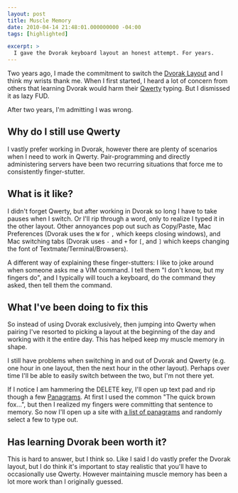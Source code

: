 ```yaml
---
layout: post
title: Muscle Memory
date: 2010-04-14 21:48:01.000000000 -04:00
tags: [highlighted]

excerpt: >
  I gave the Dvorak keyboard layout an honest attempt. For years.
---
```

Two years ago, I made the commitment to switch the [Dvorak Layout](http://en.wikipedia.org/wiki/Dvorak_Simplified_Keyboard) and I think my wrists thank me. When I first started, I heard a lot of concern from others that learning Dvorak would harm their [Qwerty](http://en.wikipedia.org/wiki/QWERTY) typing. But I dismissed it as lazy FUD.

After two years, I'm admitting I was wrong.

## Why do I still use Qwerty ##

I vastly prefer working in Dvorak, however there are plenty of scenarios when I need to work in Qwerty. Pair-programming and directly administering servers have been two recurring situations that force me to consistently finger-stutter.

## What is it like? ##

I didn't forget Qwerty, but after working in Dvorak so long I have to take pauses when I switch. Or I'll rip through a word, only to realize I typed it in the other layout. Other annoyances pop out such as Copy/Paste, Mac Preferences (Dvorak uses the `W` for `,` which keeps closing windows), and Mac switching tabs (Dvorak uses `-` and `+` for `[`, and `]` which keeps changing the font of Textmate/Terminal/Browsers).

A different way of explaining these finger-stutters: I like to joke around when someone asks me a VIM command. I tell them "I don't know, but my fingers do", and I typically will touch a keyboard, do the command they asked, then tell them the command.

## What I've been doing to fix this ##

So instead of using Dvorak exclusively, then jumping into Qwerty when pairing I've resorted to picking a layout at the beginning of the day and working with it the entire day. This has helped keep my muscle memory in shape.

I still have problems when switching in and out of Dvorak and Qwerty (e.g. one hour in one layout, then the next hour in the other layout). Perhaps over time I'll be able to easily switch between the two, but I'm not there yet.

If I notice I am hammering the DELETE key, I'll open up text pad and rip though a few [Panagrams](http://en.wikipedia.org/wiki/Pangram). At first I used the common "The quick brown fox...", but then I realized my fingers were committing that sentence to memory. So now I'll open up a site with [a list of panagrams](http://infinityandbeyond0.tripod.com/id15.html) and randomly select a few to type out.

## Has learning Dvorak been worth it? ##

This is hard to answer, but I think so. Like I said I do vastly prefer the Dvorak layout, but I do think it's important to stay realistic that you'll have to occasionally use Qwerty. However maintaining muscle memory has been a lot more work than I originally guessed.

